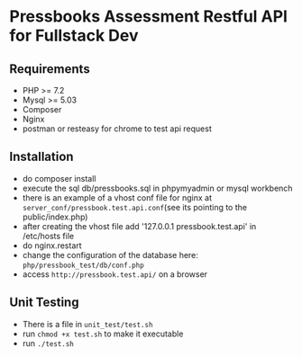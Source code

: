 # Pressbooks Assessment Restful API for Fullstack Dev

## Requirements
- PHP >= 7.2 
- Mysql >= 5.03
- Composer
- Nginx
- postman or resteasy for chrome to test api request

## Installation
- do  composer install
- execute the sql db/pressbooks.sql in phpymyadmin or mysql workbench
- there is an example of a vhost conf file for nginx at `server_conf/pressbook.test.api.conf`(see its pointing to the public/index.php)
- after creating the vhost file add '127.0.0.1 pressbook.test.api' in /etc/hosts file
- do nginx.restart
- change the configuration of the database here: `php/pressbook_test/db/conf.php`
- access `http://pressbook.test.api/` on a browser

## Unit Testing
- There is a file in `unit_test/test.sh`
- run ```chmod +x test.sh``` to make it executable 
- run ```./test.sh```